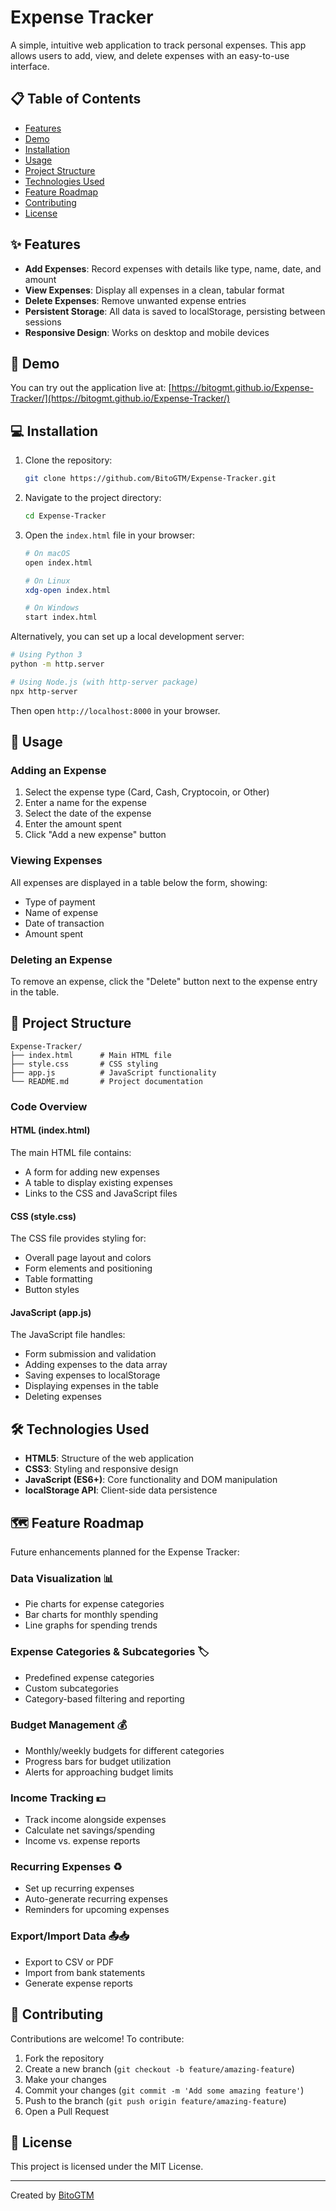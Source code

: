 # Expense Tracker

A simple, intuitive web application to track personal expenses. This app allows users to add, view, and delete expenses with an easy-to-use interface.

## 📋 Table of Contents

- [Features](#features)
- [Demo](#demo)
- [Installation](#installation)
- [Usage](#usage)
- [Project Structure](#project-structure)
- [Technologies Used](#technologies-used)
- [Feature Roadmap](#feature-roadmap)
- [Contributing](#contributing)
- [License](#license)

## ✨ Features

- **Add Expenses**: Record expenses with details like type, name, date, and amount
- **View Expenses**: Display all expenses in a clean, tabular format
- **Delete Expenses**: Remove unwanted expense entries
- **Persistent Storage**: All data is saved to localStorage, persisting between sessions
- **Responsive Design**: Works on desktop and mobile devices

## 🚀 Demo

You can try out the application live at: [https://bitogmt.github.io/Expense-Tracker/](https://bitogmt.github.io/Expense-Tracker/)

## 💻 Installation

1. Clone the repository:
   ```bash
   git clone https://github.com/BitoGTM/Expense-Tracker.git
   ```

2. Navigate to the project directory:
   ```bash
   cd Expense-Tracker
   ```

3. Open the `index.html` file in your browser:
   ```bash
   # On macOS
   open index.html
   
   # On Linux
   xdg-open index.html
   
   # On Windows
   start index.html
   ```

Alternatively, you can set up a local development server:

```bash
# Using Python 3
python -m http.server

# Using Node.js (with http-server package)
npx http-server
```

Then open `http://localhost:8000` in your browser.

## 📝 Usage

### Adding an Expense

1. Select the expense type (Card, Cash, Cryptocoin, or Other)
2. Enter a name for the expense
3. Select the date of the expense
4. Enter the amount spent
5. Click "Add a new expense" button

### Viewing Expenses

All expenses are displayed in a table below the form, showing:
- Type of payment
- Name of expense
- Date of transaction
- Amount spent

### Deleting an Expense

To remove an expense, click the "Delete" button next to the expense entry in the table.

## 📁 Project Structure

```
Expense-Tracker/
├── index.html      # Main HTML file
├── style.css       # CSS styling
├── app.js          # JavaScript functionality
└── README.md       # Project documentation
```

### Code Overview

#### HTML (index.html)

The main HTML file contains:
- A form for adding new expenses
- A table to display existing expenses
- Links to the CSS and JavaScript files

#### CSS (style.css)

The CSS file provides styling for:
- Overall page layout and colors
- Form elements and positioning
- Table formatting
- Button styles

#### JavaScript (app.js)

The JavaScript file handles:
- Form submission and validation
- Adding expenses to the data array
- Saving expenses to localStorage
- Displaying expenses in the table
- Deleting expenses

## 🛠️ Technologies Used

- **HTML5**: Structure of the web application
- **CSS3**: Styling and responsive design
- **JavaScript (ES6+)**: Core functionality and DOM manipulation
- **localStorage API**: Client-side data persistence

## 🗺️ Feature Roadmap

Future enhancements planned for the Expense Tracker:

### Data Visualization 📊
- Pie charts for expense categories
- Bar charts for monthly spending
- Line graphs for spending trends

### Expense Categories & Subcategories 🏷️
- Predefined expense categories
- Custom subcategories
- Category-based filtering and reporting

### Budget Management 💰
- Monthly/weekly budgets for different categories
- Progress bars for budget utilization
- Alerts for approaching budget limits

### Income Tracking 💵
- Track income alongside expenses
- Calculate net savings/spending
- Income vs. expense reports

### Recurring Expenses ♻️
- Set up recurring expenses
- Auto-generate recurring expenses
- Reminders for upcoming expenses

### Export/Import Data 📤📥
- Export to CSV or PDF
- Import from bank statements
- Generate expense reports

## 🤝 Contributing

Contributions are welcome! To contribute:

1. Fork the repository
2. Create a new branch (`git checkout -b feature/amazing-feature`)
3. Make your changes
4. Commit your changes (`git commit -m 'Add some amazing feature'`)
5. Push to the branch (`git push origin feature/amazing-feature`)
6. Open a Pull Request

## 📄 License

This project is licensed under the MIT License.

---

Created by [BitoGTM](https://github.com/BitoGTM)